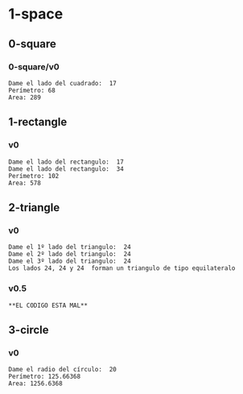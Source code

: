 # 1-space

## 0-square

### 0-square/v0
~~~
Dame el lado del cuadrado:  17
Perímetro: 68
Area: 289
~~~

## 1-rectangle

### v0
~~~
Dame el lado del rectangulo:  17
Dame el lado del rectangulo:  34
Perímetro: 102
Area: 578
~~~


## 2-triangle

### v0
~~~
Dame el 1º lado del triangulo:  24
Dame el 2º lado del triangulo:  24
Dame el 3º lado del triangulo:  24
Los lados 24, 24 y 24  forman un triangulo de tipo equilateralo
~~~
### v0.5
~~~
**EL CODIGO ESTA MAL**
~~~


## 3-circle 

### v0
~~~
Dame el radio del círculo:  20
Perímetro: 125.66368
Area: 1256.6368
~~~
